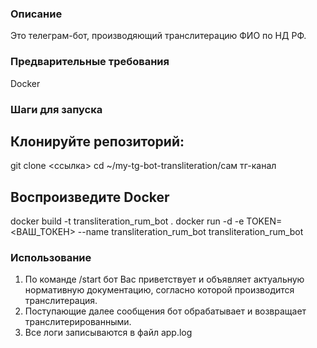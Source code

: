 ### Описание
Это телеграм-бот, производяющий транслитерацию ФИО по НД РФ.

### Предварительные требования
Docker

### Шаги для запуска

## Клонируйте репозиторий:
git clone <ссылка>
cd ~/my-tg-bot-transliteration/сам тг-канал

## Воспроизведите Docker

docker build -t transliteration_rum_bot .
docker run -d -e TOKEN=<ВАШ_ТОКЕН> --name transliteration_rum_bot transliteration_rum_bot

### Использование

1. По команде /start бот Вас приветствует и объявляет актуальную нормативную документацию, согласно которой производится транслитерация.
2. Поступающие далее сообщения бот обрабатывает и возвращает транслитерированными.
3. Все логи записываются в файл app.log
